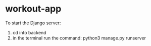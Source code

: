 # workout-app

To start the Django server:
  1. cd into backend
  2. in the terminal run the command: python3 manage.py runserver